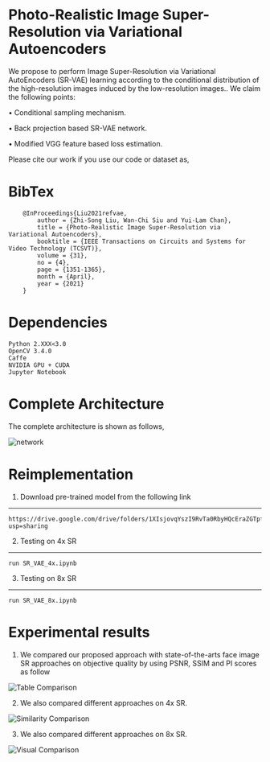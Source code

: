 # Photo-Realistic Image Super-Resolution via Variational Autoencoders
We propose to perform Image Super-Resolution via Variational AutoEncoders (SR-VAE) learning according to the conditional distribution of the high-resolution images induced by the low-resolution images.. We claim the following points:

• Conditional sampling mechanism.

• Back projection based SR-VAE network.

• Modified VGG feature based loss estimation.

Please cite our work if you use our code or dataset as,
# BibTex

        @InProceedings{Liu2021refvae,
            author = {Zhi-Song Liu, Wan-Chi Siu and Yui-Lam Chan},
            title = {Photo-Realistic Image Super-Resolution via Variational Autoencoders},
            booktitle = {IEEE Transactions on Circuits and Systems for Video Technology (TCSVT)},
            volume = {31},
            no = {4},
            page = {1351-1365},
            month = {April},
            year = {2021}
        }
        
# Dependencies
    Python 2.XXX<3.0
    OpenCV 3.4.0
    Caffe 
    NVIDIA GPU + CUDA
    Jupyter Notebook

# Complete Architecture
The complete architecture is shown as follows,

![network](/figures/network.PNG)

# Reimplementation
1. Download pre-trained model from the following link
---------------------------------------
    https://drive.google.com/drive/folders/1XIsjovqYszI9RvTa0RbyHQcEraZGTpfo?usp=sharing

2. Testing on 4x SR
---------------------------
    run SR_VAE_4x.ipynb

3. Testing on 8x SR
----------------------------------------------------------------------------
    run SR_VAE_8x.ipynb

# Experimental results
1. We compared our proposed approach with state-of-the-arts face image SR approaches on objective quality by using PSNR, SSIM and PI scores as follow

![Table Comparison](/figures/table.PNG)

2. We also compared different approaches on 4x SR.

![Similarity Comparison](/figures/4xsr.PNG)

3. We also compared different approaches on 8x SR.

![Visual Comparison](/figures/8xsr.PNG)
